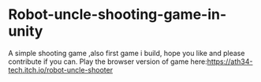 # Robot-uncle-shooting-game-in-unity
A simple shooting game ,also first game i build, hope you like and please contribute if you can.
Play the browser version of game here:https://ath34-tech.itch.io/robot-uncle-shooter
